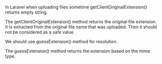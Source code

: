 In Laravel when uploading files sometime getClientOriginalExtension() returns empty string.

The getClientOriginalExtension() method returns the original file extension.
It is extracted from the original file name that was uploaded. Then it should not be considered as a safe value.

We should use guessExtension() method for resolution.

The guessExtension() method returns the extension based on the mime type.
